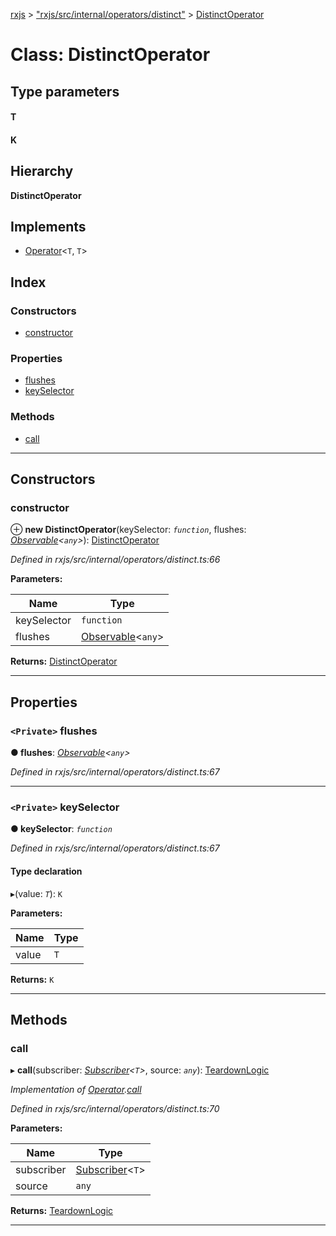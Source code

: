 [rxjs](../README.md) > ["rxjs/src/internal/operators/distinct"](../modules/_rxjs_src_internal_operators_distinct_.md) > [DistinctOperator](../classes/_rxjs_src_internal_operators_distinct_.distinctoperator.md)

# Class: DistinctOperator

## Type parameters
#### T 
#### K 
## Hierarchy

**DistinctOperator**

## Implements

* [Operator](../interfaces/_rxjs_src_internal_operator_.operator.md)<`T`, `T`>

## Index

### Constructors

* [constructor](_rxjs_src_internal_operators_distinct_.distinctoperator.md#constructor)

### Properties

* [flushes](_rxjs_src_internal_operators_distinct_.distinctoperator.md#flushes)
* [keySelector](_rxjs_src_internal_operators_distinct_.distinctoperator.md#keyselector)

### Methods

* [call](_rxjs_src_internal_operators_distinct_.distinctoperator.md#call)

---

## Constructors

<a id="constructor"></a>

###  constructor

⊕ **new DistinctOperator**(keySelector: *`function`*, flushes: *[Observable](_rxjs_src_internal_observable_.observable.md)<`any`>*): [DistinctOperator](_rxjs_src_internal_operators_distinct_.distinctoperator.md)

*Defined in rxjs/src/internal/operators/distinct.ts:66*

**Parameters:**

| Name | Type |
| ------ | ------ |
| keySelector | `function` |
| flushes | [Observable](_rxjs_src_internal_observable_.observable.md)<`any`> |

**Returns:** [DistinctOperator](_rxjs_src_internal_operators_distinct_.distinctoperator.md)

___

## Properties

<a id="flushes"></a>

### `<Private>` flushes

**● flushes**: *[Observable](_rxjs_src_internal_observable_.observable.md)<`any`>*

*Defined in rxjs/src/internal/operators/distinct.ts:67*

___
<a id="keyselector"></a>

### `<Private>` keySelector

**● keySelector**: *`function`*

*Defined in rxjs/src/internal/operators/distinct.ts:67*

#### Type declaration
▸(value: *`T`*): `K`

**Parameters:**

| Name | Type |
| ------ | ------ |
| value | `T` |

**Returns:** `K`

___

## Methods

<a id="call"></a>

###  call

▸ **call**(subscriber: *[Subscriber](_rxjs_src_internal_subscriber_.subscriber.md)<`T`>*, source: *`any`*): [TeardownLogic](../modules/_rxjs_src_internal_types_.md#teardownlogic)

*Implementation of [Operator](../interfaces/_rxjs_src_internal_operator_.operator.md).[call](../interfaces/_rxjs_src_internal_operator_.operator.md#call)*

*Defined in rxjs/src/internal/operators/distinct.ts:70*

**Parameters:**

| Name | Type |
| ------ | ------ |
| subscriber | [Subscriber](_rxjs_src_internal_subscriber_.subscriber.md)<`T`> |
| source | `any` |

**Returns:** [TeardownLogic](../modules/_rxjs_src_internal_types_.md#teardownlogic)

___

